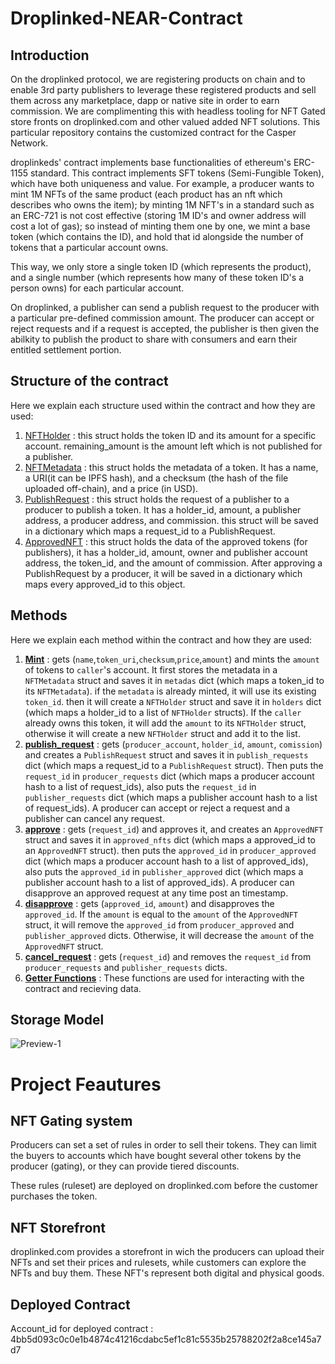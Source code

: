 # Droplinked-NEAR-Contract
## Introduction
On the droplinked protocol, we are registering products on chain and to enable 3rd party publishers to leverage these registered products and sell them across any marketplace, dapp or native site in order to earn commission. We are complimenting this with headless tooling for NFT Gated store fronts on droplinked.com and other valued added NFT solutions. This particular repository contains the customized contract for the Casper Network.

droplinkeds' contract implements base functionalities of ethereum's ERC-1155 standard. This contract implements SFT tokens (Semi-Fungible Token), which have both uniqueness and value. For example, a producer wants to mint 1M NFTs of the same product (each product has an nft which describes who owns the item); by minting 1M NFT's in a standard such as an ERC-721 is not cost effective (storing 1M ID's and owner address will cost a lot of gas); so instead of minting them one by one, we mint a base token (which contains the ID), and hold that id alongside the number of tokens that a particular account owns. 

This way, we only store a single token ID (which represents the product), and a single number (which represents how many of these token ID's a person owns) for each particular account. 

On droplinked, a publisher can send a publish request to the producer with a particular pre-defined commission amount. The producer can accept or reject requests and if a request is accepted, the publisher is then given the abilkity to publish the product to share with consumers and earn their entitled settlement portion.

## Structure of the contract
Here we explain each structure used within the contract and how they are used:

1. [NFTHolder](https://github.com/FLATLAY/Droplinked-NEAR-Contract/blob/11f6729e439aac45ba8c04289e7508c1316db21f/droplinked-near/src/lib.rs#L16-L21) : this struct holds the token ID and its amount for a specific account. remaining_amount is the amount left which is not published for a publisher.
2. [NFTMetadata](https://github.com/FLATLAY/Droplinked-NEAR-Contract/blob/11f6729e439aac45ba8c04289e7508c1316db21f/droplinked-near/src/lib.rs#L7-L13) : this struct holds the metadata of a token. It has a name, a URI(it can be IPFS hash), and a checksum (the hash of the file uploaded off-chain), and a price (in USD).
3. [PublishRequest](https://github.com/FLATLAY/Droplinked-NEAR-Contract/blob/11f6729e439aac45ba8c04289e7508c1316db21f/droplinked-near/src/lib.rs#L33-L40) : this struct holds the request of a publisher to a producer to publish a token. It has a holder_id, amount, a publisher address, a producer address, and commission. this struct will be saved in a dictionary which maps a request_id to a PublishRequest.
4. [ApprovedNFT](https://github.com/FLATLAY/Droplinked-NEAR-Contract/blob/11f6729e439aac45ba8c04289e7508c1316db21f/droplinked-near/src/lib.rs#L23-L31) : this struct holds the data of the approved tokens (for publishers), it has a holder_id, amount, owner and publisher account address, the token_id, and the amount of commission. After approving a PublishRequest by a producer, it will be saved in a dictionary which maps every approved_id to this object.


## Methods
Here we explain each method within the contract and how they are used:

1. [**Mint**](https://github.com/FLATLAY/Droplinked-NEAR-Contract/blob/11f6729e439aac45ba8c04289e7508c1316db21f/droplinked-near/src/lib.rs#L95-L149) : gets (`name`,`token_uri`,`checksum`,`price`,`amount`) and mints the `amount` of tokens to `caller`'s account. It first stores the metadata in a `NFTMetadata` struct and saves it in `metadas` dict (which maps a token_id to its `NFTMetadata`). if the `metadata` is already minted, it will use its existing `token_id`. then it will create a `NFTHolder` struct and save it in `holders` dict (which maps a holder_id to a list of `NFTHolder` structs). If the `caller` already owns this token, it will add the `amount` to its `NFTHolder` struct, otherwise it will create a new `NFTHolder` struct and add it to the list.
2. [**publish_request**](https://github.com/FLATLAY/Droplinked-NEAR-Contract/blob/11f6729e439aac45ba8c04289e7508c1316db21f/droplinked-near/src/lib.rs#L183-L233) : gets (`producer_account`, `holder_id`, `amount`, `comission`) and creates a `PublishRequest` struct and saves it in `publish_requests` dict (which maps a request_id to a `PublishRequest` struct). Then puts the `request_id` in `producer_requests` dict (which maps a producer account hash to a list of request_ids), also puts the `request_id` in `publisher_requests` dict (which maps a publisher account hash to a list of request_ids). A producer can accept or reject a request and a publisher can cancel any request.
3. [**approve**](https://github.com/FLATLAY/Droplinked-NEAR-Contract/blob/11f6729e439aac45ba8c04289e7508c1316db21f/droplinked-near/src/lib.rs#L269-L349) : gets (`request_id`) and approves it, and creates an `ApprovedNFT` struct and saves it in `approved_nfts` dict (which maps a approved_id to an `ApprovedNFT` struct). then puts the `approved_id` in `producer_approved` dict (which maps a producer account hash to a list of approved_ids), also puts the `approved_id` in `publisher_approved` dict (which maps a publisher account hash to a list of approved_ids). A producer can disapprove an approved request at any time post an timestamp.
4. [**disapprove**](https://github.com/FLATLAY/Droplinked-NEAR-Contract/blob/11f6729e439aac45ba8c04289e7508c1316db21f/droplinked-near/src/lib.rs#L357-L385) : gets (`approved_id`, `amount`) and disapproves the `approved_id`. If the `amount` is equal to the `amount` of the `ApprovedNFT` struct, it will remove the `approved_id` from `producer_approved` and `publisher_approved` dicts. Otherwise, it will decrease the `amount` of the `ApprovedNFT` struct.
5. [**cancel_request**](https://github.com/FLATLAY/Droplinked-NEAR-Contract/blob/11f6729e439aac45ba8c04289e7508c1316db21f/droplinked-near/src/lib.rs#L387-L402) : gets (`request_id`) and removes the `request_id` from `producer_requests` and `publisher_requests` dicts.
6. [**Getter Functions**](https://github.com/FLATLAY/Droplinked-NEAR-Contract/blob/11f6729e439aac45ba8c04289e7508c1316db21f/droplinked-near/src/lib.rs#L151-L181) : These functions are used for interacting with the contract and recieving data.

## Storage Model

![Preview-1](https://user-images.githubusercontent.com/20683538/226114657-869ba832-f870-4571-9692-ff25347f54c3.png)


# Project Feautures
## NFT Gating system
Producers can set a set of rules in order to sell their tokens. They can limit the buyers to accounts which have bought several other tokens by the producer (gating), or they can provide tiered discounts.

These rules (ruleset) are deployed on droplinked.com before the customer purchases the token.

## NFT Storefront
droplinked.com provides a storefront in wich the producers can upload their NFTs and set their prices and rulesets, while customers can explore the NFTs and buy them. These NFT's represent both digital and physical goods.


## Deployed Contract
Account_id for deployed contract : 4bb5d093c0c0e1b4874c41216cdabc5ef1c81c5535b25788202f2a8ce145a7d7
